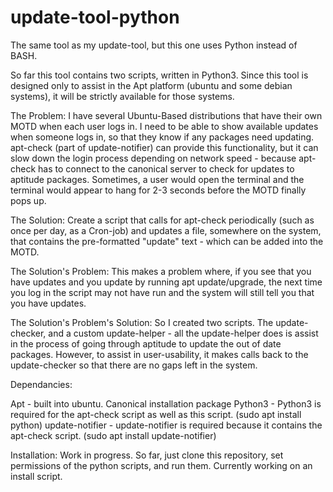 # update-tool-python
The same tool as my update-tool, but this one uses Python instead of BASH.

So far this tool contains two scripts, written in Python3. Since this tool is designed only to assist in the Apt platform (ubuntu and some debian systems), it will be strictly available for those systems.

The Problem: I have several Ubuntu-Based distributions that have their own MOTD when each user logs in. I need to be able to show available updates when someone logs in, so that they know if any packages need updating. apt-check (part of update-notifier) can provide this functionality, but it can slow down the login process depending on network speed - because apt-check has to connect to the canonical server to check for updates to aptitude packages. Sometimes, a user would open the terminal and the terminal would appear to hang for 2-3 seconds before the MOTD finally pops up.

The Solution: Create a script that calls for apt-check periodically (such as once per day, as a Cron-job) and updates a file, somewhere on the system, that contains the pre-formatted "update" text - which can be added into the MOTD.

The Solution's Problem: This makes a problem where, if you see that you have updates and you update by running apt update/upgrade, the next time you log in the script may not have run and the system will still tell you that you have updates.

The Solution's Problem's Solution: So I created two scripts. The update-checker, and a custom update-helper - all the update-helper does is assist in the process of going through aptitude to update the out of date packages. However, to assist in user-usability, it makes calls back to the update-checker so that there are no gaps left in the system.

Dependancies:

Apt - built into ubuntu. Canonical installation package
Python3 - Python3 is required for the apt-check script as well as this script. (sudo apt install python)
update-notifier - update-notifier is required because it contains the apt-check script. (sudo apt install update-notifier)

Installation:
Work in progress. So far, just clone this repository, set permissions of the python scripts, and run them. Currently working on an install script.
